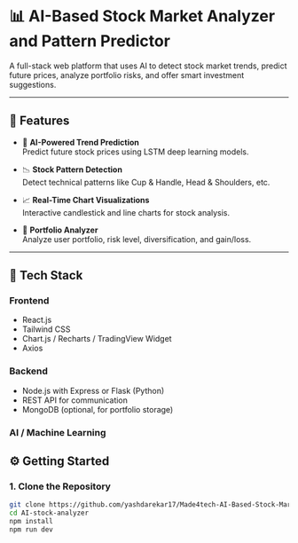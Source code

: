 # 📊 AI-Based Stock Market Analyzer and Pattern Predictor

A full-stack web platform that uses AI to detect stock market trends, predict future prices, analyze portfolio risks, and offer smart investment suggestions.

---

## 🚀 Features

- 🔮 **AI-Powered Trend Prediction**  
  Predict future stock prices using LSTM deep learning models.

- 📉 **Stock Pattern Detection**  
  Detect technical patterns like Cup & Handle, Head & Shoulders, etc.

- 📈 **Real-Time Chart Visualizations**  
  Interactive candlestick and line charts for stock analysis.

- 💼 **Portfolio Analyzer**  
  Analyze user portfolio, risk level, diversification, and gain/loss.

---
## 🧠 Tech Stack

### Frontend
- React.js
- Tailwind CSS
- Chart.js / Recharts / TradingView Widget
- Axios

### Backend
- Node.js with Express or Flask (Python)
- REST API for communication
- MongoDB (optional, for portfolio storage)

### AI / Machine Learning


## ⚙️ Getting Started

### 1. Clone the Repository

```bash
git clone https://github.com/yashdarekar17/Made4tech-AI-Based-Stock-Market-Analyzer-and-Pattern-Predictor.git
cd AI-stock-analyzer
npm install
npm run dev
